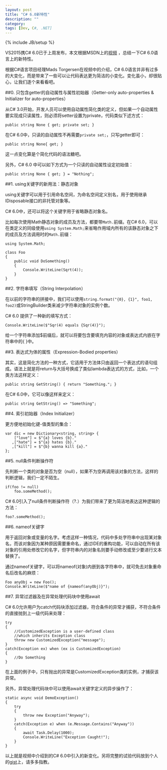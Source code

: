 ```yaml
---
layout: post
title: "C# 6.0新特性"
description: ""
category: 
tags: [Dev, C#, .NET]
---
```

{% include JB/setup %}

VS2015携C# 6.0已于上周发布，本文根据MSDN上的[视频](https://channel9.msdn.com/Series/Visual-Studio-2015-Enterprise-Videos/Whats-New-in-CSharp-6) ，总结一下C# 6.0语言上的新特性。

根据C#语言项目经理Mads Torgersen在视频中的介绍，C# 6.0语言并非有过多的大变化，而是带来了一些可以让代码表达更为简洁的小变化。变化虽小，却很贴心，让我们逐个来看看吧。

##0. 只包含getter的自动属性与属性初始器（Getter-only auto-properties & Initializer for auto-properties）

从C# 3.0开始，开发人员可以使用自动属性简化类的定义，但如果一个自动属性要实现成只读属性，则必须将setter设置为private，代码类似下述方式：

    public string None { get; private set; }
    
在C# 6.0中，只读的自动属性不再需要`private set;`，只写getter即可：

    public string None{ get; }
    	
这一点变化算是个简化代码的语法糖吧。

另外，C# 6.0 中可以如下方式为一个只读的自动属性设定初始值：

    public string None { get; } = "Nothing";
    
##1. using关键字的新用法：静态对象

using关键字可以用于引用命名空间，为命名空间定义别名，用于使用继承IDisposable接口的非托管对象等。

C# 6.0中，还可以将这个关键字用于省略静态对象名。

比如每次使用Math静态对象的成员及方法，都要带`Math.`前缀。在C# 6.0，可以在类定义的同级使用`using System.Math;`来省略作用域内所有的该静态对象之下的成员及方法调用时的`Math.`前缀：

    using System.Math;
    
    class Foo
    {
        public void DoSomething()
        {
            Console.WriteLine(Sqrt(4));
        }
    }
    
##2. 字符串填写（String Interpolation）

在以前的字符串的拼接中，我们可以使用`string.format("{0}, {1}", foo1, foo2)`或StringBuilder类来减少字符串对象的实例个数。
	
C# 6.0 提供了一种新的填写方式：

    Console.WriteLine($"Sqr(4) equals {Sqr(4)}");
    	
给一个字符串添加$前缀后，就可以将要包含要填充内容的对象或表达式内嵌在字符串中的{ }中。
	
##3. 表达式为体的属性（Expression-Bodied properties）

其实，这是简化方法的一种方式，它适用于方法体只由返回一个表达式的语句组成。语法上就是将return与大括号换成了类似lambda表达式的方式，比如，一个类方法这样定义：

    public string GetString() { return "Something."; }
    	
在C# 6.0中，它可以像这样来定义：

    public string GetString() => "Something";
##4. 索引初始器（Index Initializer）
 
更方便地初始化键-值类型的集合：

    var dic = new Dictionary<string, string> {
        ["love"] = $"{a} loves {b}."
       ,["hate"] = $"{a} hates {b}."
       ,["kill"] = $"{b} wanna kill {a}."
    };
    
##5. null条件判断操作符

先判断一个类的对象是否为空（null），如果不为空再调用该对象的方法，这样的判断逻辑，我们一定不陌生。

    if(foo != null) 
        foo.someMethod();

C# 6.0引入了null条件判断操作符（?.）为我们带来了更为简洁地表达这种逻辑的方法：

    foo?.someMethod();
##6. nameof关键字

用于返回对象或变量的名字。考虑这样一种情况，代码中多处字符串中出现某对象名，而该对象因为某种原因需要重命名，通过IDE的重构功能，可以自动在所有该对象的引用处修改它的名字，但字符串内的对象名则要手动修改或至少要进行文本替换了。

通过nameof关键字，可以将nameof(对象)内嵌到各字符串中，就可免去对象重命名后改名的麻烦：

    Foo anyObj = new Foo();
    Console.WriteLine($"name of {nameof(anyObj)}");
    
##7. 异常过滤器及在异常处理代码块中使用await

C# 6.0允许用户为catch代码块添加过滤器，符合条件的异常才捕获，不符合条件的直接抛到上一级代码来处理：

    try
    {
        //CustomizedException is a user-defined class 
        //which inherits Exception class
        throw new CustomizedException("message");
    }
    catch(Exception ex) when (ex is CustomizedException)
    {
        //Do Something
    }
    
在上面的例子中，只有抛出的异常是CustomizedException类的实例，才捕获该异常。

另外，异常处理代码块中可以使用await关键字定义的异步操作了：

    static async void DemoException()
    {
        try
        {
            throw new Exception("Anyway");
        }
        catch(Exception e) when (e.Message.Contains("Anyway"))
        {
            await Task.Delay(1000);
            Console.WriteLine("Exception Caught!");
        }
    }
    
以上就是视频中介绍到的C# 6.0中引入的新变化。另将完整的试验代码放到个人的[gist](https://gist.github.com/fatbigbright/655bd7ea2cced7ec66c5)上，请多多指教。